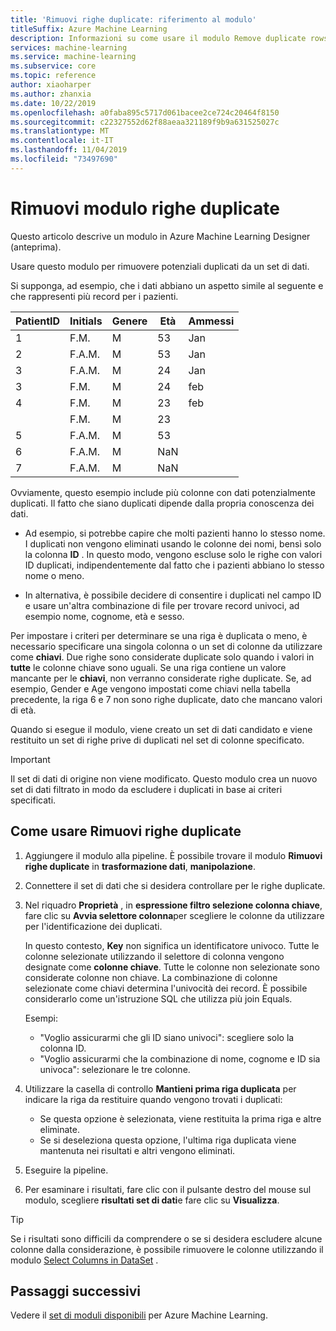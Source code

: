 ```yaml
---
title: 'Rimuovi righe duplicate: riferimento al modulo'
titleSuffix: Azure Machine Learning
description: Informazioni su come usare il modulo Remove duplicate rows in Azure Machine Learning per rimuovere potenziali duplicati da un set di dati.
services: machine-learning
ms.service: machine-learning
ms.subservice: core
ms.topic: reference
author: xiaoharper
ms.author: zhanxia
ms.date: 10/22/2019
ms.openlocfilehash: a0faba895c5717d061bacee2ce724c20464f8150
ms.sourcegitcommit: c22327552d62f88aeaa321189f9b9a631525027c
ms.translationtype: MT
ms.contentlocale: it-IT
ms.lasthandoff: 11/04/2019
ms.locfileid: "73497690"
---
```

# <a name="remove-duplicate-rows-module"></a>Rimuovi modulo righe duplicate

Questo articolo descrive un modulo in Azure Machine Learning Designer (anteprima).

Usare questo modulo per rimuovere potenziali duplicati da un set di dati.

Si supponga, ad esempio, che i dati abbiano un aspetto simile al seguente e che rappresenti più record per i pazienti. 

| PatientID | Initials| Genere|Età|Ammessi|
|----|----|----|----|----|
|1|F.M.| M| 53| Jan|
|2| F.A.M.| M| 53| Jan|
|3| F.A.M.| M| 24| Jan|
|3| F.M.| M| 24| feb|
|4| F.M.| M| 23| feb|
| | F.M.| M| 23| |
|5| F.A.M.| M| 53| |
|6| F.A.M.| M| NaN| |
|7| F.A.M.| M| NaN| |

Ovviamente, questo esempio include più colonne con dati potenzialmente duplicati. Il fatto che siano duplicati dipende dalla propria conoscenza dei dati. 

+ Ad esempio, si potrebbe capire che molti pazienti hanno lo stesso nome. I duplicati non vengono eliminati usando le colonne dei nomi, bensì solo la colonna **ID** . In questo modo, vengono escluse solo le righe con valori ID duplicati, indipendentemente dal fatto che i pazienti abbiano lo stesso nome o meno.

+ In alternativa, è possibile decidere di consentire i duplicati nel campo ID e usare un'altra combinazione di file per trovare record univoci, ad esempio nome, cognome, età e sesso.  

Per impostare i criteri per determinare se una riga è duplicata o meno, è necessario specificare una singola colonna o un set di colonne da utilizzare come **chiavi**. Due righe sono considerate duplicate solo quando i valori in **tutte** le colonne chiave sono uguali. Se una riga contiene un valore mancante per le **chiavi**, non verranno considerate righe duplicate. Se, ad esempio, Gender e Age vengono impostati come chiavi nella tabella precedente, la riga 6 e 7 non sono righe duplicate, dato che mancano valori di età.

Quando si esegue il modulo, viene creato un set di dati candidato e viene restituito un set di righe prive di duplicati nel set di colonne specificato.

> [!IMPORTANT]
> Il set di dati di origine non viene modificato. Questo modulo crea un nuovo set di dati filtrato in modo da escludere i duplicati in base ai criteri specificati.

## <a name="how-to-use-remove-duplicate-rows"></a>Come usare Rimuovi righe duplicate

1. Aggiungere il modulo alla pipeline. È possibile trovare il modulo **Rimuovi righe duplicate** in **trasformazione dati**, **manipolazione**.  

2. Connettere il set di dati che si desidera controllare per le righe duplicate.

3. Nel riquadro **Proprietà** , in **espressione filtro selezione colonna chiave**, fare clic su **Avvia selettore colonna**per scegliere le colonne da utilizzare per l'identificazione dei duplicati.

    In questo contesto, **Key** non significa un identificatore univoco. Tutte le colonne selezionate utilizzando il selettore di colonna vengono designate come **colonne chiave**. Tutte le colonne non selezionate sono considerate colonne non chiave. La combinazione di colonne selezionate come chiavi determina l'univocità dei record. È possibile considerarlo come un'istruzione SQL che utilizza più join Equals.

    Esempi:

    + "Voglio assicurarmi che gli ID siano univoci": scegliere solo la colonna ID.
    + "Voglio assicurarmi che la combinazione di nome, cognome e ID sia univoca": selezionare le tre colonne.

4. Utilizzare la casella di controllo **Mantieni prima riga duplicata** per indicare la riga da restituire quando vengono trovati i duplicati:

    + Se questa opzione è selezionata, viene restituita la prima riga e altre eliminate. 
    + Se si deseleziona questa opzione, l'ultima riga duplicata viene mantenuta nei risultati e altri vengono eliminati. 

5. Eseguire la pipeline.

6. Per esaminare i risultati, fare clic con il pulsante destro del mouse sul modulo, scegliere **risultati set di dati**e fare clic su **Visualizza**. 

> [!TIP]
> Se i risultati sono difficili da comprendere o se si desidera escludere alcune colonne dalla considerazione, è possibile rimuovere le colonne utilizzando il modulo [Select Columns in DataSet](./select-columns-in-dataset.md) .

## <a name="next-steps"></a>Passaggi successivi

Vedere il [set di moduli disponibili](module-reference.md) per Azure Machine Learning. 
